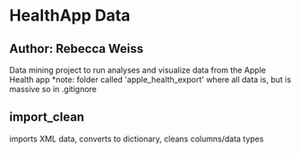 # HealthApp Data
## Author: Rebecca Weiss


Data mining project to run analyses and visualize data from the Apple Health app
*note: folder called 'apple_health_export' where all data is, but is massive so in .gitignore

## import_clean
imports XML data, converts to dictionary, cleans columns/data types


